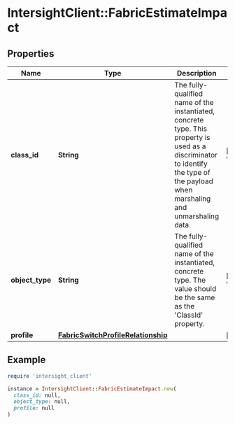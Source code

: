 # IntersightClient::FabricEstimateImpact

## Properties

| Name | Type | Description | Notes |
| ---- | ---- | ----------- | ----- |
| **class_id** | **String** | The fully-qualified name of the instantiated, concrete type. This property is used as a discriminator to identify the type of the payload when marshaling and unmarshaling data. | [default to &#39;fabric.EstimateImpact&#39;] |
| **object_type** | **String** | The fully-qualified name of the instantiated, concrete type. The value should be the same as the &#39;ClassId&#39; property. | [default to &#39;fabric.EstimateImpact&#39;] |
| **profile** | [**FabricSwitchProfileRelationship**](FabricSwitchProfileRelationship.md) |  | [optional] |

## Example

```ruby
require 'intersight_client'

instance = IntersightClient::FabricEstimateImpact.new(
  class_id: null,
  object_type: null,
  profile: null
)
```

